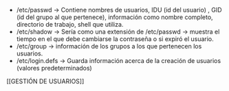 - /etc/passwd -> Contiene nombres de usuarios, IDU (id del usuario) , GID (id del grupo al que pertenece), información como nombre completo, directorio de trabajo, shell que utiliza.
- /etc/shadow -> Sería como una extensión de /etc/passwd -> muestra el tiempo en el que debe cambiarse la contraseña o si expiró el usuario.
- /etc/group -> información de los grupos a los que pertenecen los usuarios.
- /etc/login.defs -> Guarda información acerca de la creación de usuarios (valores predeterminados)

[[GESTIÓN DE USUARIOS]]